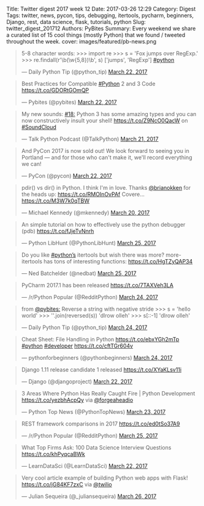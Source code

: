 Title: Twitter digest 2017 week 12
Date: 2017-03-26 12:29
Category: Digest
Tags: twitter, news, pycon, tips, debugging, itertools, pycharm, beginners, Django, rest, data science, flask, tutorials, python 
Slug: twitter_digest_201712
Authors: PyBites
Summary: Every weekend we share a curated list of 15 cool things (mostly Python) that we found / tweeted throughout the week.
cover: images/featured/pb-news.png	

<blockquote class="twitter-tweet"><p>5-8 character words: &gt;&gt;&gt; import re &gt;&gt;&gt; s = 'Fox jumps over RegExp.' &gt;&gt;&gt; re.findall(r'\b(\w{5,8})\b', s) ['jumps', 'RegExp'] <a href="https://twitter.com/search/#python" target="_blank">#python</a></p>— Daily Python Tip (@python_tip) <a href="https://twitter.com/python_tip/status/844413330747908097" data-datetime="2017-03-22T05:00:01+00:00">March 22, 2017</a></blockquote>

<blockquote class="twitter-tweet"><p>Best Practices for Compatible <a href="https://twitter.com/search/#Python" target="_blank">#Python</a> 2 and 3 Code <a href="https://t.co/GDORtGOmQP" title="https://t.co/GDORtGOmQP" target="_blank">https://t.co/GDORtGOmQP</a></p>— Pybites (@pybites) <a href="https://twitter.com/pybites/status/844515912321568775" data-datetime="2017-03-22T11:47:38+00:00">March 22, 2017</a></blockquote>

<blockquote class="twitter-tweet"><p>My new sounds: <a href="https://twitter.com/search/#18:" target="_blank">#18:</a> Python 3 has some amazing types and you can now constructively insult your shell! <a href="https://t.co/Z9NcO0QacW" title="https://t.co/Z9NcO0QacW" target="_blank">https://t.co/Z9NcO0QacW</a> on <a href="https://twitter.com/search/#SoundCloud" target="_blank">#SoundCloud</a></p>— Talk Python Podcast (@TalkPython) <a href="https://twitter.com/TalkPython/status/844225705571500033" data-datetime="2017-03-21T16:34:27+00:00">March 21, 2017</a></blockquote>

<blockquote class="twitter-tweet"><p>And PyCon 2017 is now sold out! We look forward to seeing you in Portland — and for those who can't make it, we'll record everything we can!</p>— PyCon (@pycon) <a href="https://twitter.com/pycon/status/844615993171292160" data-datetime="2017-03-22T18:25:19+00:00">March 22, 2017</a></blockquote>

<blockquote class="twitter-tweet"><p>pdir() vs dir() in Python. I think I'm in love. Thanks <a href="https://twitter.com/@brianokken" target="_blank">@brianokken</a> for the heads up: <a href="https://t.co/RMOInOvPAf" title="https://t.co/RMOInOvPAf" target="_blank">https://t.co/RMOInOvPAf</a> Covere… <a href="https://t.co/M3W7k0qTBW" title="https://t.co/M3W7k0qTBW" target="_blank">https://t.co/M3W7k0qTBW</a></p>— Michael Kennedy (@mkennedy) <a href="https://twitter.com/mkennedy/status/843875714181054466" data-datetime="2017-03-20T17:23:43+00:00">March 20, 2017</a></blockquote>

<blockquote class="twitter-tweet"><p>An simple tutorial on how to effectively use the python debugger (pdb) <a href="https://t.co/fJjeTvNnrh" title="https://t.co/fJjeTvNnrh" target="_blank">https://t.co/fJjeTvNnrh</a></p>— Python LibHunt (@PythonLibHunt) <a href="https://twitter.com/PythonLibHunt/status/845426787588853760" data-datetime="2017-03-25T00:07:08+00:00">March 25, 2017</a></blockquote>

<blockquote class="twitter-tweet"><p>Do you like <a href="https://twitter.com/search/#python’s" target="_blank">#python’s</a> itertools but wish there was more? more-itertools has tons of interesting functions: <a href="https://t.co/HgTZyQAP34" title="https://t.co/HgTZyQAP34" target="_blank">https://t.co/HgTZyQAP34</a></p>— Ned Batchelder (@nedbat) <a href="https://twitter.com/nedbat/status/845661633724796929" data-datetime="2017-03-25T15:40:19+00:00">March 25, 2017</a></blockquote>

<blockquote class="twitter-tweet"><p>PyCharm 2017.1 has been released <a href="https://t.co/7TAXVeh3LA" title="https://t.co/7TAXVeh3LA" target="_blank">https://t.co/7TAXVeh3LA</a></p>— /r/Python Popular (@RedditPython) <a href="https://twitter.com/RedditPython/status/845364603743809537" data-datetime="2017-03-24T20:00:02+00:00">March 24, 2017</a></blockquote>

<blockquote class="twitter-tweet"><p>from <a href="https://twitter.com/@pybites:" target="_blank">@pybites:</a> Reverse a string with negative stride &gt;&gt;&gt; s = 'hello world' &gt;&gt;&gt; ''.join(reversed(s)) 'dlrow olleh' &gt;&gt;&gt; s[::-1] 'dlrow olleh'</p>— Daily Python Tip (@python_tip) <a href="https://twitter.com/python_tip/status/845153205738651648" data-datetime="2017-03-24T06:00:01+00:00">March 24, 2017</a></blockquote>

<blockquote class="twitter-tweet"><p>Cheat Sheet: File Handling in Python <a href="https://t.co/ebxYGh2mTp" title="https://t.co/ebxYGh2mTp" target="_blank">https://t.co/ebxYGh2mTp</a> <a href="https://twitter.com/search/#python" target="_blank">#python</a> <a href="https://twitter.com/search/#developer" target="_blank">#developer</a> <a href="https://t.co/cftTGr604v" title="https://t.co/cftTGr604v" target="_blank">https://t.co/cftTGr604v</a></p>— pythonforbeginners (@pythonbeginners) <a href="https://twitter.com/pythonbeginners/status/845245214583373824" data-datetime="2017-03-24T12:05:37+00:00">March 24, 2017</a></blockquote>

<blockquote class="twitter-tweet"><p>Django 1.11 release candidate 1 released <a href="https://t.co/XYaKLsv11i" title="https://t.co/XYaKLsv11i" target="_blank">https://t.co/XYaKLsv11i</a></p>— Django (@djangoproject) <a href="https://twitter.com/djangoproject/status/844350212772712448" data-datetime="2017-03-22T00:49:12+00:00">March 22, 2017</a></blockquote>

<blockquote class="twitter-tweet"><p>3 Areas Where Python Has Really Caught Fire | Python Development <a href="https://t.co/yezbhAcpQy" title="https://t.co/yezbhAcpQy" target="_blank">https://t.co/yezbhAcpQy</a> via <a href="https://twitter.com/@forgeaheadio" target="_blank">@forgeaheadio</a></p>— Python Top News (@PythonTopNews) <a href="https://twitter.com/PythonTopNews/status/844719331577606144" data-datetime="2017-03-23T01:15:57+00:00">March 23, 2017</a></blockquote>

<blockquote class="twitter-tweet"><p>REST framework comparisons in 2017 <a href="https://t.co/ed0tSo37A9" title="https://t.co/ed0tSo37A9" target="_blank">https://t.co/ed0tSo37A9</a></p>— /r/Python Popular (@RedditPython) <a href="https://twitter.com/RedditPython/status/845470300301086720" data-datetime="2017-03-25T03:00:02+00:00">March 25, 2017</a></blockquote>

<blockquote class="twitter-tweet"><p>What Top Firms Ask: 100 Data Science Interview Questions <a href="https://t.co/khPyqcaBWk" title="https://t.co/khPyqcaBWk" target="_blank">https://t.co/khPyqcaBWk</a></p>— LearnDataSci (@LearnDataSci) <a href="https://twitter.com/LearnDataSci/status/844615922316972032" data-datetime="2017-03-22T18:25:02+00:00">March 22, 2017</a></blockquote>

<blockquote class="twitter-tweet"><p>Very cool article example of building Python web apps with Flask! <a href="https://t.co/jG84KF7zxC" title="https://t.co/jG84KF7zxC" target="_blank">https://t.co/jG84KF7zxC</a> via <a href="https://twitter.com/@twilio" target="_blank">@twilio</a></p>— Julian Sequeira (@_juliansequeira) <a href="https://twitter.com/_juliansequeira/status/845897719596040192" data-datetime="2017-03-26T07:18:27+00:00">March 26, 2017</a></blockquote>
